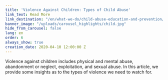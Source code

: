```yaml
---
title: 'Violence Against Children: Types of Child Abuse'
link_text: Read More
link_destination: "/en/what-we-do/child-abuse-education-and-prevention/types-of-child-abuse/"
banner_image: "/uploads/carousel_highlights/child.jpg"
hide_from_carousel: false
lang: en
order: 6
always_show: true
creation_date: 2020-04-10 12:00:00 Z
---
```


Violence against children includes physical and mental abuse, abandonment or neglect, exploitation, and sexual abuse.  In this article, we provide some insights as to the types of violence we need to watch for.